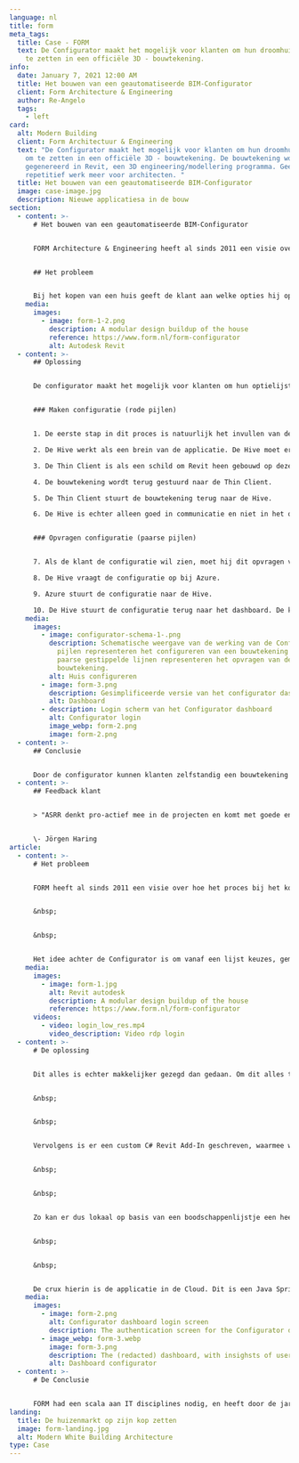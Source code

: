 ```yaml
---
language: nl
title: form
meta_tags:
  title: Case - FORM
  text: De Configurator maakt het mogelijk voor klanten om hun droomhuis direct om
    te zetten in een officiële 3D - bouwtekening.
info:
  date: January 7, 2021 12:00 AM
  title: Het bouwen van een geautomatiseerde BIM-Configurator
  client: Form Architecture & Engineering
  author: Re-Angelo
  tags:
    - left
card:
  alt: Modern Building
  client: Form Architectuur & Engineering
  text: "De Configurator maakt het mogelijk voor klanten om hun droomhuis direct
    om te zetten in een officiële 3D - bouwtekening. De bouwtekening wordt
    gegenereerd in Revit, een 3D engineering/modellering programma. Geen onnodig
    repetitief werk meer voor architecten. "
  title: Het bouwen van een geautomatiseerde BIM-Configurator
  image: case-image.jpg
  description: Nieuwe applicatiesa in de bouw
section:
  - content: >-
      # Het bouwen van een geautomatiseerde BIM-Configurator


      FORM Architecture & Engineering heeft al sinds 2011 een visie over hoe het automatiseren van het ontwerpproces van nieuwbouwhuizen. In 2018 zijn we met deze visie aan de slag gegaan en begonnen met het realiseren van de Configurator. De configurator maakt het mogelijk voor consumenten om zelf hun droomhuis te ontwerpen. Meer informatie over de laatste versie van de Configurator is te vinden onderaan de pagina. Voor een demo klik hier.


      ## Het probleem


      Bij het kopen van een huis geeft de klant aan welke opties hij op zijn huis wil, zoals een dakkapel of een uitbouw. De architect moet voor elke klant handmatig een apart ontwerp maken, gebaseerd op de aangegeven opties. Dit proces is onnodig tijdrovend en repetitief, vooral als huizen in grote getallen worden gebouwd.
    media:
      images:
        - image: form-1-2.png
          description: A modular design buildup of the house
          reference: https://www.form.nl/form-configurator
          alt: Autodesk Revit
  - content: >-
      ## Oplossing


      De configurator maakt het mogelijk voor klanten om hun optielijst (die normaal gesproken door de architect werd uitgetekend) direct om te zetten in een officiële 3D - bouwtekening. De bouwtekening wordt gegenereerd in Revit, een 3D engineering/modellering programma. Hieronder een uitleg en een schematische weergave van hoe wij dit hebben gerealiseerd. 


      ### Maken configuratie (rode pijlen)


      1. De eerste stap in dit proces is natuurlijk het invullen van de optielijst. Dit kan op een door ons ontwikkelde webapplicatie, ook wel het dashboard genoemd. Als de klant tevreden is met zijn keuzes, dan stuurt het dashboard de keuzes door naar de Hive.

      2. De Hive werkt als een brein van de applicatie. De Hive moet er voor zorgen dat alle keuzes van de klant goed worden gecommuniceerd naar Revit, het programma dat de keuzes gaat omzetten in een 3D-bouwtekening. Alleen kunnen de Hive en Revit niet zo goed met elkaar samenwerken, wat directe communicatie moeilijk maakt. De Hive en Revit hebben een bemiddelaar nodig die er voor zorgt dat zij zonder problemen met elkaar kunnen communiceren. Die bemiddelaar is de Thin Client. De Hive stuurt de keuzes naar de Thin Client.

      3. De Thin Client is als een schild om Revit heen gebouwd op dezelfde Windows PC. Zo kan de Thin Client naast bemiddelen ook Revit ondersteunen. De Thin Client stuurt de keuzes door naar Revit, die er een bouwtekening van maakt voor de klant.

      4. De bouwtekening wordt terug gestuurd naar de Thin Client. 

      5. De Thin Client stuurt de bouwtekening terug naar de Hive.

      6. De Hive is echter alleen goed in communicatie en niet in het opslaan van bestanden, dus het brein stuurt de configuratie door naar Azure. Azure slaat de configuratie van de klant veilig op.


      ### Opvragen configuratie (paarse pijlen)


      7. Als de klant de configuratie wil zien, moet hij dit opvragen via het dashboard. Het dashboard vraagt aan de Hive of hij de configuratie mag zien, want het brein gaat over communicatie.

      8. De Hive vraagt de configuratie op bij Azure. 

      9. Azure stuurt de configuratie naar de Hive.

      10. De Hive stuurt de configuratie terug naar het dashboard. De klant heeft nu een 3D-bouwtekening van zijn toekomstige woning downloaden met een klik op de knop.
    media:
      images:
        - image: configurator-schema-1-.png
          description: Schematische weergave van de werking van de Configurator. De rode
            pijlen representeren het configureren van een bouwtekening en de
            paarse gestippelde lijnen representeren het opvragen van de
            bouwtekening.
          alt: Huis configureren
        - image: form-3.png
          description: Gesimplificeerde versie van het configurator dashboard
          alt: Dashboard
        - description: Login scherm van het Configurator dashboard
          alt: Configurator login
          image_webp: form-2.png
          image: form-2.png
  - content: >-
      ## Conclusie


      Door de configurator kunnen klanten zelfstandig een bouwtekening van hun droomhuis laten genereren. Naast de klant de zelfstandigheid geven om zijn eigen woning te ontwerpen, heeft de architect niet meer onnodig veel en repetitief werk. Er valt hier zeker te spreken van een win-win-situatie.
  - content: >-
      ## Feedback klant


      > "ASRR denkt pro-actief mee in de projecten en komt met goede en efficiënte oplossingen. Ze begeleiden het project vakkundig, zijn heel flexibel en kunnen snel schakelen indien nodig. Het is erg plezierig om met ze samen te werken!"


      \- Jörgen Haring
article:
  - content: >-
      # Het probleem


      FORM heeft al sinds 2011 een visie over hoe het proces bij het kopen van een nieuwbouwhuis zou kunnen worden geautomatiseerd. Hierbij is de basis het modulair en parametrisch opbouwen van de sub-componenten waar een huis uit bestaat. Dat klinkt misschien ingewikkeld, maar door het zo te structureren kan er een hoop geautomatiseerd worden. Met deze visie zijn we in 2018 begonnen met een groot nieuw project, de Configurator. Meer informatie over de laatste versie hiervan is te vinden onder dit nieuwsbericht.


      &nbsp;


      &nbsp;


      Het idee achter de Configurator is om vanaf een lijst keuzes, gemaakt door de consument, automatisch het huis in Revit (een 3D engineering/modelleringsprogramma) samen te stellen en daarmee een officiële bouwtekening te genereren. Dit bespaart de architecten een hoop (herhaald) werk, en zorgt ervoor dat er minder fouten gemaakt worden in het proces.
    media:
      images:
        - image: form-1.jpg
          alt: Revit autodesk
          description: A modular design buildup of the house
          reference: https://www.form.nl/form-configurator
      videos:
        - video: login_low_res.mp4
          video_description: Video rdp login
  - content: >-
      # De oplossing


      Dit alles is echter makkelijker gezegd dan gedaan. Om dit alles te laten werken is er een Custom Revit-Addin, een enterprise-grade back-end API, een complexe database en web-applicatie nodig, om maar een paar zaken te noemen. Er zijn complexe keuzebomen gemaakt om de keuze van de consument om te zetten in de business rules. Deze zijn nodig voor het samenstellen van de modellen voor een huis.


      &nbsp;


      &nbsp;


      Vervolgens is er een custom C# Revit Add-In geschreven, waarmee we de applicatie met code kunnen aansturen. Op basis van de keuzebomen wordt het juiste onderdeel in 3D op de juiste positie geplaatst. Als een huis eenmaal samengesteld is, kan deze met Revit worden weergegeven op een bouwtekening. Deze bouwtekening wordt met een zelfgebouwde PDF printer geëxporteerd, aangezien Revit deze niet ingebouwd heeft.


      &nbsp;


      &nbsp;


      Zo kan er dus lokaal op basis van een boodschappenlijstje een heel huis samengesteld worden. De bedoeling is echter dat de consument dit zelf kan opvragen, doormiddel van bijvoorbeeld een webapplicatie. Het grote probleem hierbij is dat Revit vrij instabiel kan zijn met grote of inefficiënte modellen. Daarom hebben we een programma geschreven dat als een soort schild fungeert om Revit heen. Het programma houdt Revit in leven, en zorgt ervoor dat er communicatie plaats kan vinden met de applicatie in de Cloud die aanvragen van buitenaf binnen krijgt.


      &nbsp;


      &nbsp;


      De crux hierin is de applicatie in de Cloud. Dit is een Java Spring boot applicatie, gehost op ons Kubernetes netwerk. Deze applicatie moet altijd beschikbaar zijn, en kan een enorme hoeveelheid aanvragen tegelijk aan. Vervolgens worden deze aanvragen opgeslagen in een database, met bijbehorend dashboard om in te zien wat de klanten gekozen hebben. De Cloud applicatie voert de aanvragen mondjesmaat aan de Revit worker, en zorgt ervoor dat de uploads veilig worden opgeslagen in Azure.
    media:
      images:
        - image: form-2.png
          alt: Configurator dashboard login screen
          description: The authentication screen for the Configurator dashboard
        - image_webp: form-3.webp
          image: form-3.png
          description: The (redacted) dashboard, with insighsts of user behavior.
          alt: Dashboard configurator
  - content: >-
      # De Conclusie


      FORM had een scala aan IT disciplines nodig, en heeft door de jaren heen dynamisch op afroepbasis een team van verschillende developers bij ons afgenomen om hun visie te realiseren.
landing:
  title: De huizenmarkt op zijn kop zetten
  image: form-landing.jpg
  alt: Modern White Building Architecture
type: Case
---
```

